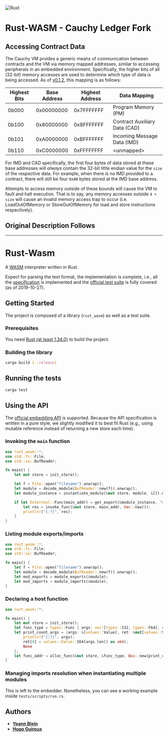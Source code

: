 ![Rust](https://github.com/TheRealBluesun/rust-wasm/workflows/Rust/badge.svg)

# Rust-WASM - Cauchy Ledger Fork

## Accessing Contract Data

The Cauchy VM proides a generic means of communication between contracts and the VM via memory mapped addresses, similar to accessing peripherals in an embedded environment.  Specifically, the higher bits of all (32-bit) memory accesses are used to determine which type of data is being accessed.  As of [v0.1.2](https://github.com/TheRealBluesun/rust-wasm/releases/tag/v0.1.2), this mapping is as follows:



| Highest Bits | Base Address | Highest Address | Data Mapping                  |
| ------------ | ------------ | --------------- | ----------------------------- |
| 0b000        | 0x00000000   | 0x7FFFFFFF      | Program Memory  (PM)          |
| 0b100        | 0x80000000   | 0x9FFFFFFF      | Contract Auxiliary Data (CAD) |
| 0b101        | 0xA0000000   | 0xBFFFFFFF      | Incoming Message Data  (IMD)  |
| 0b110        | 0xC0000000   | 0xFFFFFFFF      | \<unmapped>                   |


For IMD and CAD specifically, the first four bytes of data stored at these base addresses will _always_ contain the 32-bit little endian value for the `size` of the respective data.  For example, when there is no IMD provided to a contract, there will still be four `0x00` bytes stored at the IMD base address.

Attempts to access memory outside of these bounds will cause the VM to fault and halt execution.  That is to say, any memory accesses outside `4 + size` will cause an invalid memory access trap to occur (i.e. LoadOutOfMemory or StoreOutOfMemory for load and store instructions respectively).


## Original Description Follows
---
# Rust-Wasm
A [WASM](http://webassembly.org/) interpreter written in Rust.

Expect for parsing the text format, the implementation is complete, i.e., all the [specification](https://webassembly.github.io/spec/core/index.html) is implemented and the [official test suite](https://github.com/WebAssembly/spec/tree/master/test) is fully covered (as of 2019-10-27).

## Getting Started

The project is composed of a library (`rust_wasm`) as well as a test suite.

### Prerequisites

You need [Rust (at least 1.34.0)](https://www.rustup.rs/) to build the project.

### Building the library

```bash
cargo build [--release]
```

## Running the tests

```bash
cargo test
```

## Using the API

The [official embedding API](https://webassembly.github.io/spec/core/appendix/embedding.html) is supported.
Because the API specification is written in a pure style, we slightly modified it to best fit Rust (e.g., using mutable reference instead of returning a new store each time).

### Invoking the `main` function

```rust
use rust_wasm::*;
use std::fs::File;
use std::io::BufReader;

fn main() {
	let mut store = init_store();

	let f = File::open("filename").unwrap();
	let module = decode_module(BufReader::new(f)).unwrap();
	let module_instance = instantiate_module(&mut store, module, &[]).unwrap();

	if let ExternVal::Func(main_addr) = get_export(&module_instance, "main").unwrap() {
		let res = invoke_func(&mut store, main_addr, Vec::new());
		println!("{:?}", res);
	}
}
```

### Listing module exports/imports

```rust
use rust_wasm::*;
use std::fs::File;
use std::io::BufReader;

fn main() {
	let f = File::open("filename").unwrap();
	let module = decode_module(BufReader::new(f)).unwrap();
	let mod_exports = module_exports(&module);
	let mod_imports = module_imports(&module);
}
```

### Declaring a host function

```rust
use rust_wasm::*;

fn main() {
	let mut store = init_store();
	let func_type = types::Func { args: vec![types::I32, types::F64], result: vec![types::I64] };
	let print_count_args = |args: &[values::Value], ret: &mut[values::Value]| {
		println!("{:?}", args);
		ret[0] = values::Value::I64(args.len() as u64);
		None
	};
	let func_addr = alloc_func(&mut store, &func_type, Box::new(print_count_args));
}
```

### Managing imports resolution when instantiating multiple modules

This is left to the embedder. Nonetheless, you can see a working example inside `tests/scripts/run.rs`.

## Authors

* **[Yoann Blein](https://github.com/yblein)**
* **[Hugo Guiroux](https://github.com/HugoGuiroux)**
